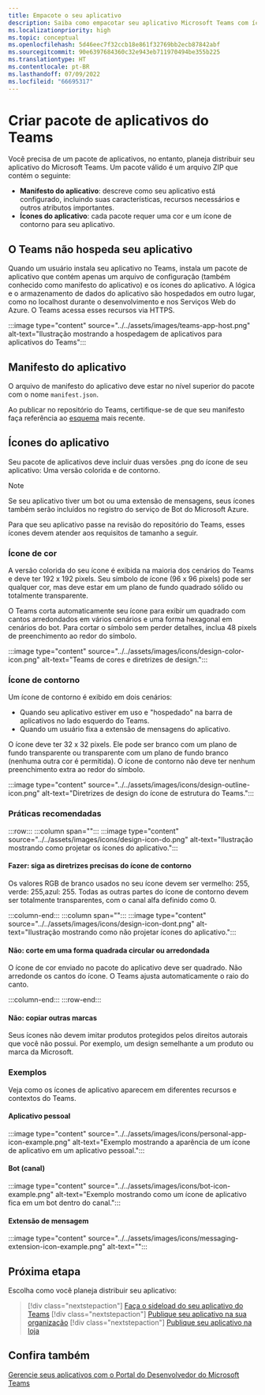 ```yaml
---
title: Empacote o seu aplicativo
description: Saiba como empacotar seu aplicativo Microsoft Teams com ícones para teste, carregamento e publicação na loja.
ms.localizationpriority: high
ms.topic: conceptual
ms.openlocfilehash: 5d46eec7f32ccb18e861f32769bb2ecb87842abf
ms.sourcegitcommit: 90e6397684360c32e943eb711970494be355b225
ms.translationtype: HT
ms.contentlocale: pt-BR
ms.lasthandoff: 07/09/2022
ms.locfileid: "66695317"
---
```

# <a name="create-teams-app-package"></a>Criar pacote de aplicativos do Teams

Você precisa de um pacote de aplicativos, no entanto, planeja distribuir seu aplicativo do Microsoft Teams. Um pacote válido é um arquivo ZIP que contém o seguinte:

* **Manifesto do aplicativo**: descreve como seu aplicativo está configurado, incluindo suas características, recursos necessários e outros atributos importantes.
* **Ícones do aplicativo**: cada pacote requer uma cor e um ícone de contorno para seu aplicativo.

## <a name="teams-doesnt-host-your-app"></a>O Teams não hospeda seu aplicativo

Quando um usuário instala seu aplicativo no Teams, instala um pacote de aplicativo que contém apenas um arquivo de configuração (também conhecido como manifesto do aplicativo) e os ícones do aplicativo. A lógica e o armazenamento de dados do aplicativo são hospedados em outro lugar, como no localhost durante o desenvolvimento e nos Serviços Web do Azure. O Teams acessa esses recursos via HTTPS.

:::image type="content" source="../../assets/images/teams-app-host.png" alt-text="Ilustração mostrando a hospedagem de aplicativos para aplicativos do Teams":::

## <a name="app-manifest"></a>Manifesto do aplicativo

O arquivo de manifesto do aplicativo deve estar no nível superior do pacote com o nome `manifest.json`.

Ao publicar no repositório do Teams, certifique-se de que seu manifesto faça referência ao [esquema](~/resources/schema/manifest-schema.md) mais recente.

## <a name="app-icons"></a>Ícones do aplicativo

Seu pacote de aplicativos deve incluir duas versões .png do ícone de seu aplicativo: Uma versão colorida e de contorno.

> [!Note]
> Se seu aplicativo tiver um bot ou uma extensão de mensagens, seus ícones também serão incluídos no registro do serviço de Bot do Microsoft Azure.

Para que seu aplicativo passe na revisão do repositório do Teams, esses ícones devem atender aos requisitos de tamanho a seguir.

### <a name="color-icon"></a>Ícone de cor

A versão colorida do seu ícone é exibida na maioria dos cenários do Teams e deve ter 192 x 192 pixels. Seu símbolo de ícone (96 x 96 pixels) pode ser qualquer cor, mas deve estar em um plano de fundo quadrado sólido ou totalmente transparente.

O Teams corta automaticamente seu ícone para exibir um quadrado com cantos arredondados em vários cenários e uma forma hexagonal em cenários do bot. Para cortar o símbolo sem perder detalhes, inclua 48 pixels de preenchimento ao redor do símbolo.

:::image type="content" source="../../assets/images/icons/design-color-icon.png" alt-text="Teams de cores e diretrizes de design.":::

### <a name="outline-icon"></a>Ícone de contorno

Um ícone de contorno é exibido em dois cenários:

* Quando seu aplicativo estiver em uso e "hospedado" na barra de aplicativos no lado esquerdo do Teams.
* Quando um usuário fixa a extensão de mensagens do aplicativo.

O ícone deve ter 32 x 32 pixels. Ele pode ser branco com um plano de fundo transparente ou transparente com um plano de fundo branco (nenhuma outra cor é permitida). O ícone de contorno não deve ter nenhum preenchimento extra ao redor do símbolo.

:::image type="content" source="../../assets/images/icons/design-outline-icon.png" alt-text="Diretrizes de design do ícone de estrutura do Teams.":::

### <a name="best-practices"></a>Práticas recomendadas

:::row:::
   :::column span="":::
:::image type="content" source="../../assets/images/icons/design-icon-do.png" alt-text="Ilustração mostrando como projetar os ícones do aplicativo.":::

#### <a name="do-follow-the-precise-outline-icon-guidelines"></a>Fazer: siga as diretrizes precisas do ícone de contorno

Os valores RGB de branco usados no seu ícone devem ser vermelho: 255, verde: 255,azul: 255. Todas as outras partes do ícone de contorno devem ser totalmente transparentes, com o canal alfa definido como 0.

   :::column-end:::
   :::column span="":::
:::image type="content" source="../../assets/images/icons/design-icon-dont.png" alt-text="Ilustração mostrando como não projetar ícones do aplicativo.":::

#### <a name="dont-crop-in-a-circular-or-rounded-square-shape"></a>Não: corte em uma forma quadrada circular ou arredondada

O ícone de cor enviado no pacote do aplicativo deve ser quadrado. Não arredonde os cantos do ícone. O Teams ajusta automaticamente o raio do canto.

   :::column-end:::
:::row-end:::

#### <a name="dont-copy-other-brands"></a>Não: copiar outras marcas

Seus ícones não devem imitar produtos protegidos pelos direitos autorais que você não possui. Por exemplo, um design semelhante a um produto ou marca da Microsoft.

### <a name="examples"></a>Exemplos

Veja como os ícones de aplicativo aparecem em diferentes recursos e contextos do Teams.

#### <a name="personal-app"></a>Aplicativo pessoal

:::image type="content" source="../../assets/images/icons/personal-app-icon-example.png" alt-text="Exemplo mostrando a aparência de um ícone de aplicativo em um aplicativo pessoal.":::

#### <a name="bot-channel"></a>Bot (canal)

:::image type="content" source="../../assets/images/icons/bot-icon-example.png" alt-text="Exemplo mostrando como um ícone de aplicativo fica em um bot dentro do canal.":::

#### <a name="message-extension"></a>Extensão de mensagem

:::image type="content" source="../../assets/images/icons/messaging-extension-icon-example.png" alt-text="<alt text>":::

## <a name="next-step"></a>Próxima etapa

Escolha como você planeja distribuir seu aplicativo:

> [!div class="nextstepaction"]
> [Faça o sideload do seu aplicativo do Teams](~/concepts/deploy-and-publish/apps-upload.md)
> [!div class="nextstepaction"]
> [Publique seu aplicativo na sua organização](/MicrosoftTeams/tenant-apps-catalog-teams?toc=/microsoftteams/platform/toc.json&bc=/MicrosoftTeams/breadcrumb/toc.json)
> [!div class="nextstepaction"]
> [Publique seu aplicativo na loja](~/concepts/deploy-and-publish/appsource/publish.md)

## <a name="see-also"></a>Confira também

[Gerencie seus aplicativos com o Portal do Desenvolvedor do Microsoft Teams](~/concepts/build-and-test/teams-developer-portal.md)
